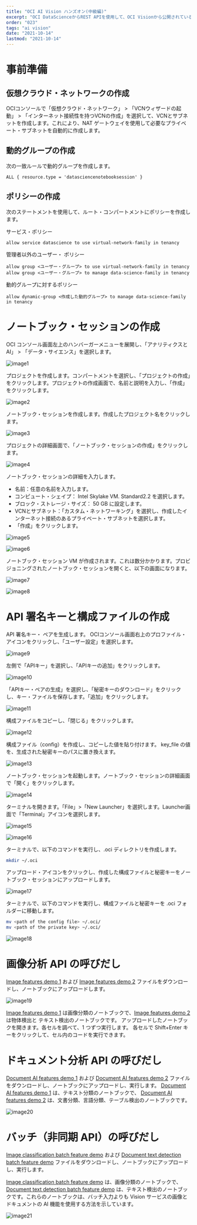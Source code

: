 ```yaml
---
title: "OCI AI Vision ハンズオン(中級編)"
excerpt: "OCI DataScienceからREST APIを使用して、OCI Visionから公開されているAPIを使用する方法を紹介します。"
order: "023"
tags: "ai vision"
date: "2021-10-14"
lastmod: "2021-10-14"
---
```


# 事前準備

## 仮想クラウド・ネットワークの作成

OCIコンソールで「仮想クラウド・ネットワーク」 > 「VCNウィザードの起動」 > 「インターネット接続性を持つVCNの作成」を選択して、VCNとサブネットを作成します。これにより、NAT ゲートウェイを使用して必要なプライベート・サブネットを自動的に作成します。

## 動的グループの作成

次の一致ルールで動的グループを作成します。

```
ALL { resource.type = 'datasciencenotebooksession' }
```

## ポリシーの作成

次のステートメントを使用して、ルート・コンパートメントにポリシーを作成します。

サービス・ポリシー

```
allow service datascience to use virtual-network-family in tenancy
```

管理者以外のユーザー・ ポリシー

```
allow group <ユーザー・グループ> to use virtual-network-family in tenancy
allow group <ユーザー・グループ> to manage data-science-family in tenancy
```

動的グループに対するポリシー

```
allow dynamic-group <作成した動的グループ> to manage data-science-family in tenancy
```

# ノートブック・セッションの作成

OCI コンソール画面左上のハンバーガーメニューを展開し、「アナリティクスとAI」 > 「データ・サイエンス」を選択します。

![image1](image1.png)

プロジェクトを作成します。コンパートメントを選択し、「プロジェクトの作成」をクリックします。プロジェクトの作成画面で、名前と説明を入力し、「作成」をクリックします。

![image2](image2.png)

ノートブック・セッションを作成します。作成したプロジェクト名をクリックします。

![image3](image3.png)

プロジェクトの詳細画面で、「ノートブック・セッションの作成」をクリックします。

![image4](image4.png)

ノートブック・セッションの詳細を入力します。

* 名前：任意の名前を入力します。
* コンピュート・シェイプ： Intel Skylake VM. Standard2.2 を選択します。
* ブロック・ストレージ・サイズ： 50 GB に設定します。 
* VCNとサブネット：「カスタム・ネットワーキング」を選択し、作成したインターネット接続のあるプライベート・サブネットを選択します。
* 「作成」をクリックします。

![image5](image5.png)

![image6](image6.png)

ノートブック・セッション VM が作成されます。これは数分かかります。プロビジョニングされたノートブック・セッションを開くと、以下の画面になります。

![image7](image7.png)

![image8](image8.png)

# API 署名キーと構成ファイルの作成

API 署名キー・ ペアを生成します。
OCIコンソール画面右上のプロファイル・アイコンをクリックし、「ユーザー設定」を選択します。

![image9](image9.png)

左側で「APIキー」を選択し、「APIキーの追加」をクリックします。

![image10](image10.png)

「APIキー・ペアの生成」を選択し、「秘密キーのダウンロード」をクリックし、キー・ファイルを保存します。「追加」をクリックします。

![image11](image11.png)

構成ファイルをコピーし、「閉じる」をクリックします。

![image12](image12.png)

構成ファイル（config）を作成し、コピーした値を貼り付けます。 key_file の値を、生成された秘密キーのパスに置き換えます。

![image13](image13.png)

ノートブック・セッションを起動します。ノートブック・セッションの詳細画面で「開く」をクリックします。

![image14](image14.png)

ターミナルを開きます。「File」>「New Launcher」を選択します。Launcher画面で「Terminal」アイコンを選択します。

![image15](image15.png)

![image16](image16.png)

ターミナルで、以下のコマンドを実行し、.oci ディレクトリを作成します。

```bash
mkdir ~/.oci
```

アップロード・アイコンをクリックし、作成した構成ファイルと秘密キーをノートブック・セッションにアップロードします。

![image17](image17.png)

ターミナルで、以下のコマンドを実行し、構成ファイルと秘密キーを .oci フォルダーに移動します。

```bash
mv <path of the config file> ~/.oci/
mv <path of the private key> ~/.oci/
```

![image18](image18.png)

# 画像分析 API の呼びだし

[Image features demo 1](https://github.com/oracle-japan/ai-services-tutorials/blob/main/vision/image-demo1.ipynb) および [Image features demo 2](https://github.com/oracle-japan/ai-services-tutorials/blob/main/vision/image-demo2.ipynb) ファイルをダウンロードし、ノートブックにアップロードします。

![image19](image19.png)

[Image features demo 1](https://github.com/oracle-japan/ai-services-tutorials/blob/main/vision/image-demo1.ipynb) は画像分類のノートブックで、[Image features demo 2](https://github.com/oracle-japan/ai-services-tutorials/blob/main/vision/image-demo2.ipynb) は物体検出と テキスト検出のノートブックです。
アップロードしたノートブックを開きます。各セルを調べて、1 つずつ実行します。 各セルで Shift+Enter キーをクリックして、セル内のコードを実行できます。

# ドキュメント分析 API の呼びだし

[Document AI features demo 1](https://github.com/oracle-japan/ai-services-tutorials/blob/main/vision/document-demo1.ipynb) および [Document AI features demo 2](https://github.com/oracle-japan/ai-services-tutorials/blob/main/vision/document-demo2.ipynb) ファイルをダウンロードし、ノートブックにアップロードし、実行します。
[Document AI features demo 1](https://github.com/oracle-japan/ai-services-tutorials/blob/main/vision/document-demo1.ipynb) は、テキスト分類のノートブックで、 [Document AI features demo 2](https://github.com/oracle-japan/ai-services-tutorials/blob/main/vision/document-demo2.ipynb) は、文書分類、言語分類、テーブル検出のノートブックです。

![image20](image20.png)

# バッチ（非同期 API）の呼びだし

[Image classification batch feature demo](https://github.com/oracle-japan/ai-services-tutorials/blob/main/vision/image-batch-demo.ipynb) および [Document text detection batch feature demo](https://github.com/oracle-japan/ai-services-tutorials/blob/main/vision/document-batch-demo.ipynb) ファイルをダウンロードし、ノートブックにアップロードし、実行します。

[Image classification batch feature demo](https://github.com/oracle-japan/ai-services-tutorials/blob/main/vision/image-batch-demo.ipynb) は、画像分類のノートブックで、[Document text detection batch feature demo](https://github.com/oracle-japan/ai-services-tutorials/blob/main/vision/document-batch-demo.ipynb) は、テキスト検出のノートブックです。これらのノートブックは、バッチ入力よりも Vision サービスの画像とドキュメントの AI 機能を使用する方法を示しています。

![image21](image21.png)
